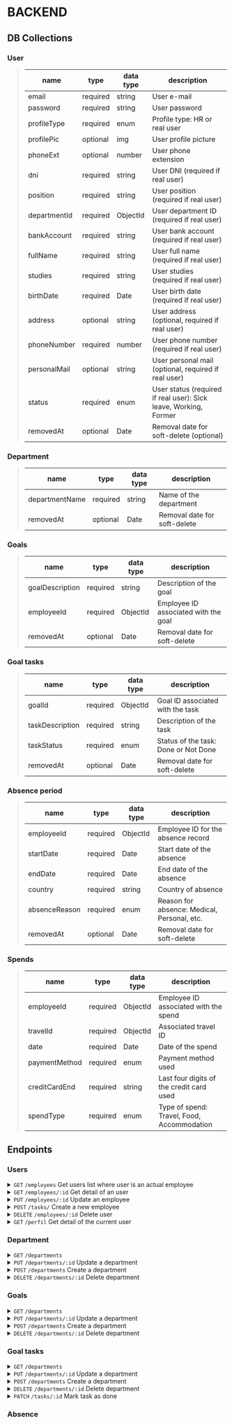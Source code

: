 # BACKEND

## DB Collections

### User

> | name            | type     | data type | description                                                        |
> | --------------- | -------- | --------- | ------------------------------------------------------------------ |
> | email           | required | string    | User e-mail                                                        |
> | password        | required | string    | User password                                                      |
> | profileType     | required | enum      | Profile type: HR or real user                                      |
> | profilePic      | optional | img       | User profile picture                                               |
> | phoneExt        | optional | number    | User phone extension                                               |
> | dni             | required | string    | User DNI (required if real user)                                   |
> | position        | required | string    | User position (required if real user)                              |
> | departmentId    | required | ObjectId  | User department ID (required if real user)                         |
> | bankAccount     | required | string    | User bank account (required if real user)                          |
> | fullName        | required | string    | User full name (required if real user)                             |
> | studies         | required | string    | User studies (required if real user)                               |
> | birthDate       | required | Date      | User birth date (required if real user)                            |
> | address         | optional | string    | User address (optional, required if real user)                     |
> | phoneNumber     | required | number    | User phone number (required if real user)                          |
> | personalMail    | optional | string    | User personal mail (optional, required if real user)               |
> | status          | required | enum      | User status (required if real user): Sick leave, Working, Former   |
> | removedAt       | optional | Date      | Removal date for soft-delete (optional)                            |

### Department

> | name            | type     | data type | description                  |
> | --------------- | -------- | --------- | ---------------------------- |
> | departmentName  | required | string    | Name of the department       |
> | removedAt       | optional | Date      | Removal date for soft-delete |

### Goals

> | name             | type      | data type | description                  |
> | ---------------- | --------- | --------- | ---------------------------- |
> | goalDescription  | required  | string    | Description of the goal      |
> | employeeId       | required  | ObjectId  | Employee ID associated with the goal |
> | removedAt        | optional  | Date      | Removal date for soft-delete |

### Goal tasks

> | name             | type      | data type | description                  |
> | ---------------- | --------- | --------- | ---------------------------- |
> | goalId           | required  | ObjectId  | Goal ID associated with the task |
> | taskDescription  | required  | string    | Description of the task      |
> | taskStatus       | required  | enum      | Status of the task: Done or Not Done |
> | removedAt        | optional  | Date      | Removal date for soft-delete |

### Absence period

> | name             | type      | data type | description                  |
> | ---------------- | --------- | --------- | ---------------------------- |
> | employeeId       | required  | ObjectId  | Employee ID for the absence record |
> | startDate        | required  | Date      | Start date of the absence    |
> | endDate          | required  | Date      | End date of the absence      |
> | country          | required  | string    | Country of absence           |
> | absenceReason    | required  | enum      | Reason for absence: Medical, Personal, etc. |
> | removedAt        | optional  | Date      | Removal date for soft-delete |

### Spends

> | name             | type      | data type | description                  |
> | ---------------- | --------- | --------- | ---------------------------- |
> | employeeId       | required  | ObjectId  | Employee ID associated with the spend |
> | travelId         | required  | ObjectId  | Associated travel ID        |
> | date             | required  | Date      | Date of the spend           |
> | paymentMethod    | required  | enum      | Payment method used         |
> | creditCardEnd    | required  | string    | Last four digits of the credit card used |
> | spendType        | required  | enum      | Type of spend: Travel, Food, Accommodation |

## Endpoints

### Users

<details>
  <summary>
    <code>GET</code> 
    <code>/employees</code> 
    Get users list where user is an actual employee
  </summary>
  
  #### Parameters

> | name | type | data type | description |
> | ---- | ---- | --------- | ----------- |
> | None | N/A  | N/A       | N/A         |

#### Responses

> | http code | content-type       | response              |
> | --------- | ------------------ | --------------------- |
> | `200`     | `application/json` | Array of employees    |

</details>

<details>
  <summary>
    <code>GET</code> 
    <code>/employees/:id</code> 
    Get detail of an user
  </summary>
  
  #### Parameters

> | name | type     | data type | description    |
> | ---- | -------- | --------- | -------------- |
> | id   | required | string    | ID of the user |

#### Responses

> | http code | content-type       | response                  |
> | --------- | ------------------ | ------------------------- |
> | `200`     | `application/json` | An user object            |
> | `403`     | `application/json` | `{"msg":"Forbidden}`      |
> | `404`     | `application/json` | `{"msg":"Task not found}` |

</details>

<details>
  <summary>
    <code>PUT</code> 
    <code>/employees/:id</code> 
    Update an employee
  </summary>
  
  #### Parameters

> | name            | type     | data type | description                                                        |
> | --------------- | -------- | --------- | ------------------------------------------------------------------ |
> | profilePic      | optional | img       | User profile pic                                                   |
> | dni             | required | string    | User DNI (required if real user)                                   |
> | bankAccount     | required | string    | User bank account (required if real user)                          |
> | fullName        | required | string    | User Full name (required if real user)                             |
> | studies         | required | string    | User studies (required if real user)                               |
> | birthDate       | required | Date      | User birth date (required if real user)                            |
> | address         | optional | string    | User address (required if real user)                               |
> | phoneNumber     | required | number    | User phone number (required if real user)                          |
> | personalMail    | optional | string    | User personal mail (required if real user)                         |

#### Responses

> | http code | content-type       | response                                                            |
> | --------- | ------------------ | ------------------------------------------------------------------- |
> | `200`     | `application/json` | `{ msg: "User updated" }`                                           |
> | `400`     | `application/json` | `{"msg": "You missed some parameters: parameter1, parameter2, ...}` |
> | `403`     | `application/json` | `{"msg": "Forbidden"}  `                                            |
> | `404`     | `application/json` | `{"msg": "Task not found"}`                                         |

</details>

<details>
  <summary>
    <code>POST</code> 
    <code>/tasks/</code> 
    Create a new employee
  </summary>
  
  #### Parameters

> | name            | type     | data type | description                                                        |
> | --------------- | -------- | --------- | ------------------------------------------------------------------ |
> | email           | required | string    | User e-mail                                                        |
> | password        | required | string    | User password                                                      |
> | profilePic      | optional | img       | User profile pic                                                   |
> | phoneExt        | optional | number    | User phone ext                                                     |
> | dni             | required | string    | User DNI (required if real user)                                   |
> | bankAccount     | required | string    | User bank account (required if real user)                          |
> | fullName        | required | string    | User Full name (required if real user)                             |
> | studies         | required | string    | User studies (required if real user)                               |
> | birthDate       | required | Date      | User birth date (required if real user)                            |
> | address         | optional | string    | User address (required if real user)                               |
> | phoneNumber     | required | number    | User phone number (required if real user)                          |
> | personalMail    | optional | string    | User personal mail (required if real user)                         |

#### Responses

> | http code | content-type       | response                                                            |
> | --------- | ------------------ | ------------------------------------------------------------------- |
> | `201`     | `application/json` | `{"msg": "User created", "id": "123456}`                            |
> | `400`     | `application/json` | `{"msg": "You missed some parameters: parameter1, parameter2, ...}` |

</details>

<details>
  <summary>
    <code>DELETE</code> 
    <code>/employees/:id</code> 
    Delete user
  </summary>
  
  #### Parameters

> | name | type | data type | description |
> | ---- | ---- | --------- | ----------- |
> | None | N/A  | N/A       | N/A         |

#### Responses

> | http code | content-type       | response                  |
> | --------- | ------------------ | ------------------------- |
> | `200`     | `application/json` | An user object            |
> | `403`     | `application/json` | `{"msg":"Forbidden}`      |
> | `404`     | `application/json` | `{"msg":"User not found}` |

</details>

<details>
  <summary>
    <code>GET</code> 
    <code>/perfil</code> 
    Get detail of the current user
  </summary>
  
  #### Parameters

> | name | type | data type | description |
> | ---- | ---- | --------- | ----------- |
> | None | N/A  | N/A       | N/A         |

#### Responses

> | http code | content-type       | response                  |
> | --------- | ------------------ | ------------------------- |
> | `200`     | `application/json` | An user object            |
> | `403`     | `application/json` | `{"msg":"Forbidden}`      |
> | `404`     | `application/json` | `{"msg":"Task not found}` |

</details>

### Department

<details>
  <summary>
    <code>GET</code> 
    <code>/departments</code> 
    
  </summary>
  
  #### Parameters

> | name | type | data type | description |
> | ---- | ---- | --------- | ----------- |
> | None | N/A  | N/A       | N/A         |

#### Responses

> | http code | content-type       | response              |
> | --------- | ------------------ | --------------------- |
> | `200`     | `application/json` | Array of departments    |

</details>

<details>
  <summary>
    <code>PUT</code> 
    <code>/departments/:id</code> 
    Update a department
  </summary>
  
  #### Parameters

> | name            | type     | data type | description  |
> | --------------- | -------- | --------- | ------------ |
> | departmentName  | required | string    | N/A          |


#### Responses

> | http code | content-type       | response                                                            |
> | --------- | ------------------ | ------------------------------------------------------------------- |
> | `200`     | `application/json` | `{ msg: "User updated" }`                                           |
> | `400`     | `application/json` | `{"msg": "You missed some parameters: parameter1, parameter2, ...}` |
> | `403`     | `application/json` | `{"msg": "Forbidden"}  `                                            |
> | `404`     | `application/json` | `{"msg": "Task not found"}`                                         |

</details>

<details>
  <summary>
    <code>POST</code> 
    <code>/departments</code> 
    Create a department
  </summary>
  
  #### Parameters

> | name            | type     | data type | description  |
> | --------------- | -------- | --------- | ------------ |
> | departmentName  | required | string    | N/A          |


#### Responses

> | http code | content-type       | response                                                            |
> | --------- | ------------------ | ------------------------------------------------------------------- |
> | `200`     | `application/json` | `{ msg: "Department created" }`                                     |
> | `400`     | `application/json` | `{"msg": "You missed some parameters: parameter1, parameter2, ...}` |
> | `403`     | `application/json` | `{"msg": "Forbidden"}  `                                            |
> | `404`     | `application/json` | `{"msg": "Task not found"}`                                         |

</details>

<details>
  <summary>
    <code>DELETE</code> 
    <code>/departments/:id</code> 
    Delete department
  </summary>
  
  #### Parameters

> | name | type | data type | description |
> | ---- | ---- | --------- | ----------- |
> | None | N/A  | N/A       | N/A         |

#### Responses

> | http code | content-type       | response                  |
> | --------- | ------------------ | ------------------------- |
> | `200`     | `application/json` | An user object            |
> | `403`     | `application/json` | `{"msg":"Forbidden}`      |
> | `404`     | `application/json` | `{"msg":"User not found}` |

</details>

### Goals

<details>
  <summary>
    <code>GET</code> 
    <code>/departments</code> 
    
  </summary>
  
  #### Parameters

> | name | type | data type | description |
> | ---- | ---- | --------- | ----------- |
> | None | N/A  | N/A       | N/A         |

#### Responses

> | http code | content-type       | response              |
> | --------- | ------------------ | --------------------- |
> | `200`     | `application/json` | Array of departments    |

</details>

<details>
  <summary>
    <code>PUT</code> 
    <code>/departments/:id</code> 
    Update a department
  </summary>
  
  #### Parameters

> | name            | type     | data type | description  |
> | --------------- | -------- | --------- | ------------ |
> | departmentName  | required | string    | N/A          |


#### Responses

> | http code | content-type       | response                                                            |
> | --------- | ------------------ | ------------------------------------------------------------------- |
> | `200`     | `application/json` | `{ msg: "User updated" }`                                           |
> | `400`     | `application/json` | `{"msg": "You missed some parameters: parameter1, parameter2, ...}` |
> | `403`     | `application/json` | `{"msg": "Forbidden"}  `                                            |
> | `404`     | `application/json` | `{"msg": "Task not found"}`                                         |

</details>

<details>
  <summary>
    <code>POST</code> 
    <code>/departments</code> 
    Create a department
  </summary>
  
  #### Parameters

> | name            | type     | data type | description  |
> | --------------- | -------- | --------- | ------------ |
> | departmentName  | required | string    | N/A          |


#### Responses

> | http code | content-type       | response                                                            |
> | --------- | ------------------ | ------------------------------------------------------------------- |
> | `200`     | `application/json` | `{ msg: "Department created" }`                                     |
> | `400`     | `application/json` | `{"msg": "You missed some parameters: parameter1, parameter2, ...}` |
> | `403`     | `application/json` | `{"msg": "Forbidden"}  `                                            |
> | `404`     | `application/json` | `{"msg": "Task not found"}`                                         |

</details>

<details>
  <summary>
    <code>DELETE</code> 
    <code>/departments/:id</code> 
    Delete department
  </summary>
  
  #### Parameters

> | name | type | data type | description |
> | ---- | ---- | --------- | ----------- |
> | None | N/A  | N/A       | N/A         |

#### Responses

> | http code | content-type       | response                  |
> | --------- | ------------------ | ------------------------- |
> | `200`     | `application/json` | An user object            |
> | `403`     | `application/json` | `{"msg":"Forbidden}`      |
> | `404`     | `application/json` | `{"msg":"User not found}` |

</details>

### Goal tasks

<details>
  <summary>
    <code>GET</code> 
    <code>/departments</code> 
    
  </summary>
  
  #### Parameters

> | name | type | data type | description |
> | ---- | ---- | --------- | ----------- |
> | None | N/A  | N/A       | N/A         |

#### Responses

> | http code | content-type       | response              |
> | --------- | ------------------ | --------------------- |
> | `200`     | `application/json` | Array of departments    |

</details>

<details>
  <summary>
    <code>PUT</code> 
    <code>/departments/:id</code> 
    Update a department
  </summary>
  
  #### Parameters

> | name            | type     | data type | description  |
> | --------------- | -------- | --------- | ------------ |
> | departmentName  | required | string    | N/A          |


#### Responses

> | http code | content-type       | response                                                            |
> | --------- | ------------------ | ------------------------------------------------------------------- |
> | `200`     | `application/json` | `{ msg: "User updated" }`                                           |
> | `400`     | `application/json` | `{"msg": "You missed some parameters: parameter1, parameter2, ...}` |
> | `403`     | `application/json` | `{"msg": "Forbidden"}  `                                            |
> | `404`     | `application/json` | `{"msg": "Task not found"}`                                         |

</details>

<details>
  <summary>
    <code>POST</code> 
    <code>/departments</code> 
    Create a department
  </summary>
  
  #### Parameters

> | name            | type     | data type | description  |
> | --------------- | -------- | --------- | ------------ |
> | departmentName  | required | string    | N/A          |


#### Responses

> | http code | content-type       | response                                                            |
> | --------- | ------------------ | ------------------------------------------------------------------- |
> | `200`     | `application/json` | `{ msg: "Department created" }`                                     |
> | `400`     | `application/json` | `{"msg": "You missed some parameters: parameter1, parameter2, ...}` |
> | `403`     | `application/json` | `{"msg": "Forbidden"}  `                                            |
> | `404`     | `application/json` | `{"msg": "Task not found"}`                                         |

</details>

<details>
  <summary>
    <code>DELETE</code> 
    <code>/departments/:id</code> 
    Delete department
  </summary>
  
  #### Parameters

> | name | type | data type | description |
> | ---- | ---- | --------- | ----------- |
> | None | N/A  | N/A       | N/A         |

#### Responses

> | http code | content-type       | response                  |
> | --------- | ------------------ | ------------------------- |
> | `200`     | `application/json` | An user object            |
> | `403`     | `application/json` | `{"msg":"Forbidden}`      |
> | `404`     | `application/json` | `{"msg":"User not found}` |

</details>

<details>
  <summary>
    <code>PATCH</code> 
    <code>/tasks/:id</code> 
    Mark task as done
  </summary>
  
  #### Parameters

> | name | type     | data type | description    |
> | ---- | -------- | --------- | -------------- |
> | id   | required | string    | ID of the task |

#### Responses

> | http code | content-type       | response                               |
> | --------- | ------------------ | -------------------------------------- |
> | `200`     | `application/json` | `{"msg": "Task marked as completed"}`  |
> | `403`     | `application/json` | `{"msg": "Forbidden"}  `               |
> | `404`     | `application/json` | `{"msg": "Task not found"}`            |
> | `400`     | `application/json` | `{"msg": "You missed parameter 'id'"}` |

</details>

### Absence

